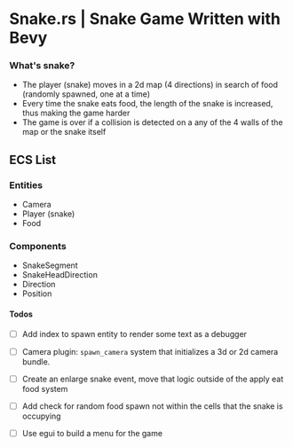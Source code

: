 # Snake.rs | Snake Game Written with Bevy

### What's snake?
- The player (snake) moves in a 2d map (4 directions) in search of food (randomly spawned, one at a time)
- Every time the snake eats food, the length of the snake is increased, thus making the game harder
- The game is over if a collision is detected on a any of the 4 walls of the map or the snake itself

## ECS List

### Entities
- Camera
- Player (snake)
- Food

### Components
- SnakeSegment 
- SnakeHeadDirection
- Direction
- Position

#### Todos

- [ ] Add index to spawn entity to render some text as a debugger
- [ ] Camera plugin: `spawn_camera` system that initializes a 3d or 2d camera bundle.
- [ ] Create an enlarge snake event, move that logic outside of the apply eat food system
- [ ] Add check for random food spawn not within the cells that the snake is occupying
- [ ] Use egui to build a menu for the game

